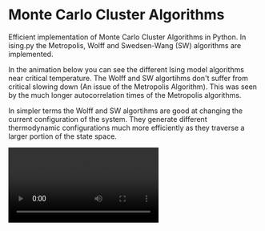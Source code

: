 # Monte Carlo Cluster Algorithms
Efficient implementation of Monte Carlo Cluster Algorithms in Python.
In ising.py the Metropolis, Wolff and Swedsen-Wang (SW) algorithms are implemented.

In the animation below you can see the different Ising model algorithms near critical temperature. The Wolff and SW algortihms don't suffer from critical slowing down (An issue of the Metropolis Algorithm). This was seen by the much longer autocorrelation times of the Metropolis algorithms.

In simpler terms the Wolff and SW algortihms are good at changing the current configuration of the system. They generate different thermodynamic configurations much more efficiently as they traverse a larger portion of the state space.

![alt text](https://github.com/ranjit002/MCCA/blob/main/imgs/Ising_Model_crit_temp.mov)

